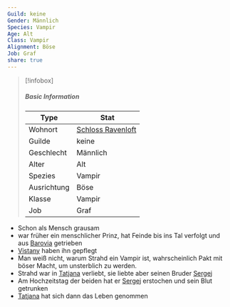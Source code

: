 ```yaml
---
Guild: keine
Gender: Männlich
Species: Vampir
Age: Alt
Class: Vampir
Alignment: Böse
Job: Graf
share: true
---
```


>[!infobox]
>##### Basic Information
>Type | Stat |
>----  | ----  |
> Wohnort | [Schloss Ravenloft](../Places/Geb%C3%A4ude/Schloss%20Ravenloft.md) |
> Guilde | keine |
> Geschlecht | Männlich |
> Alter | Alt |
> Spezies | Vampir |
> Ausrichtung | Böse |
> Klasse | Vampir |
> Job | Graf |

- Schon als Mensch grausam
- war früher ein menschlicher Prinz, hat Feinde bis ins Tal verfolgt und aus [Barovia](../Places/Barovia.md) getrieben
- [Vistany](./Guilds/Vistany.md) haben ihn gepflegt
- Man weiß nicht, warum Strahd ein Vampir ist, wahrscheinlich Pakt mit böser Macht, um unsterblich zu werden.
- Strahd war in [Tatjana](Tatjana.md) verliebt, sie liebte aber seinen Bruder [Sergej](Sergej.md)
- Am Hochzeitstag der beiden hat er [Sergej](Sergej.md) erstochen und sein Blut getrunken
- [Tatjana](Tatjana.md) hat sich dann das Leben genommen